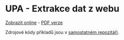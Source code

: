 # UPA - Extrakce dat z webu

[Zobrazit online](https://gitshow.net/gh/DIFS-Teaching/slides/upa/webscraping) - [PDF verze](https://raw.githubusercontent.com/DIFS-Teaching/slides/main/upa/webscraping/webscraping.pdf)

Zdrojové kódy příkladů jsou v [samostatném repozitáři](https://github.com/DIFS-Teaching/webscraping).

